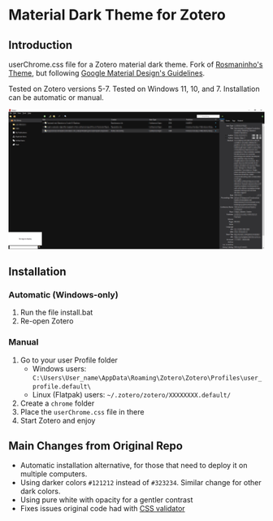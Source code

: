 # Material Dark Theme for Zotero

## Introduction
userChrome.css file for a Zotero material dark theme. Fork of [Rosmaninho's Theme](https://github.com/notidentical/Zotero-Material-Dark-Theme), but following [Google Material Design's Guidelines](https://material.io/design).

Tested on Zotero versions 5-7. Tested on Windows 11, 10, and 7. Installation can be automatic or manual.

![Zotero Material Dark Theme Example](./Zotero_Material_Dark_Theme.png)

## Installation

### Automatic (Windows-only)
1. Run the file install.bat
2. Re-open Zotero

### Manual
1. Go to your user Profile folder 
   * Windows users: `C:\Users\User_name\AppData\Roaming\Zotero\Zotero\Profiles\user_profile.default\`
   * Linux (Flatpak) users: `~/.zotero/zotero/XXXXXXXX.default/`
2. Create a `chrome` folder
3. Place the `userChrome.css` file in there
4. Start Zotero and enjoy

## Main Changes from Original Repo
- Automatic installation alternative, for those that need to deploy it on multiple computers.
- Using darker colors <code>#121212</code> instead of <code>#323234</code>. Similar change for other dark colors.
- Using pure white with opacity for a gentler contrast 
- Fixes issues original code had with [CSS validator](https://jigsaw.w3.org/css-validator/validator)
